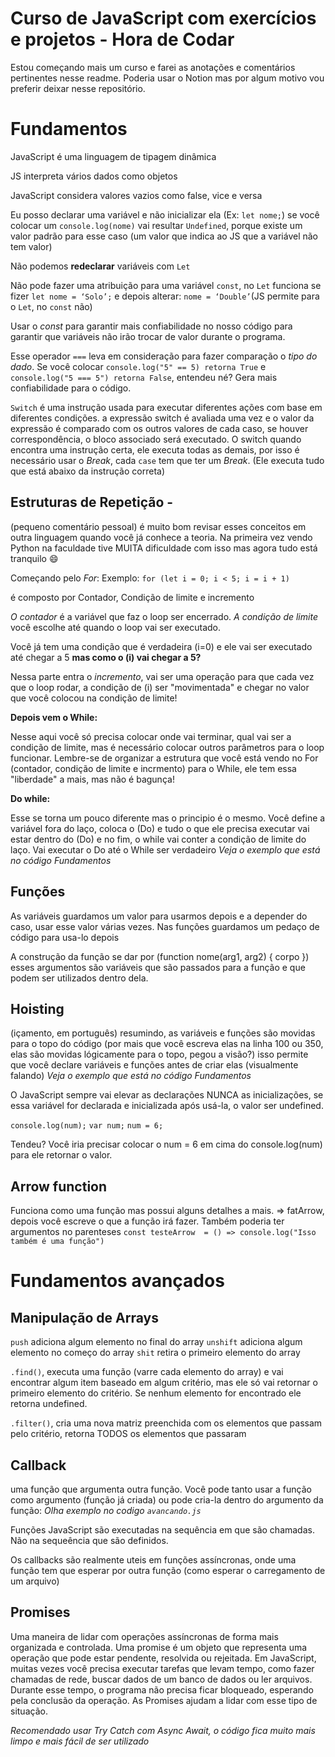# Curso de JavaScript com exercícios e projetos - Hora de Codar


Estou começando mais um curso e farei as anotações e comentários pertinentes nesse readme. Poderia usar o Notion mas por algum motivo vou preferir deixar nesse repositório.

# Fundamentos
JavaScript é uma linguagem de tipagem dinâmica

JS interpreta vários dados como objetos

JavaScript considera valores vazios como false, vice e versa

Eu posso declarar uma variável e não inicializar ela (Ex: `let nome;`) se você colocar um `console.log(nome)` vai resultar `Undefined`, porque existe um valor padrão para esse caso (um valor que indica ao JS que a variável não tem valor)

Não podemos **redeclarar** variáveis com `Let`

Não pode fazer uma atribuição para uma variável `const`, no `Let` funciona se fizer `let nome = ‘Solo’;` e depois alterar: `nome = ‘Double’`(JS permite para o `Let`, no `const` não)

Usar o *const* para garantir mais confiabilidade no nosso código para garantir que variáveis não irão trocar de valor durante o programa.

Esse operador `===` leva em consideração para fazer comparação o *tipo do dado*. Se você colocar `console.log("5" == 5) retorna True` e `console.log("5 === 5") retorna False`, entendeu né? Gera mais confiabilidade para o código.

`Switch` é uma instrução usada para executar diferentes ações com base em diferentes condições. a expressão switch é avaliada uma vez e o valor da expressão é comparado com os outros valores de cada caso, se houver correspondência, o bloco associado será executado. O switch quando encontra uma instrução certa, ele executa todas as demais, por isso é necessário usar o *Break*, cada `case` tem que ter um *Break*. (Ele executa tudo que está abaixo da instrução correta)

## Estruturas de Repetição -
(pequeno comentário pessoal) é muito bom revisar esses conceitos em outra linguagem quando você já conhece a teoria. Na primeira vez vendo Python na faculdade tive MUITA dificuldade com isso mas agora tudo está tranquilo 😄

Começando pelo *For*:
    Exemplo: `for (let i = 0; i < 5; i = i + 1)`

é composto por Contador, Condição de limite e incremento

*O contador* é a variável que faz o loop ser encerrado. 
*A condição de limite* você escolhe até quando o loop vai ser executado.
        
Você já tem uma condição que é verdadeira (i=0) e ele vai ser executado até chegar a 5 **mas como o (i) vai chegar a 5?**

Nessa parte entra o *incremento*, vai ser uma operação para que cada vez que o loop rodar, a condição de (i) ser "movimentada" e chegar no valor que você colocou na condição de limite!

**Depois vem o While:**

Nesse aqui você só precisa colocar onde vai terminar, qual vai ser a condição de limite, mas é necessário colocar outros parâmetros para o loop funcionar. Lembre-se de organizar a estrutura que você está vendo no For (contador, condição de limite e incrmento) para o While, ele tem essa "liberdade" a mais, mas não é bagunça!

**Do while:**

Esse se torna um pouco diferente mas o principio é o mesmo. Você define a variável fora do laço, coloca o (Do) e tudo o que ele precisa executar vai estar dentro do (Do) e no fim, o while vai conter a condição de limite do laço. Vai executar o Do até o While ser verdadeiro *Veja o exemplo que está no código Fundamentos*

## Funções
As variáveis guardamos um valor para usarmos depois e a depender do caso, usar esse valor várias vezes. Nas funções guardamos um pedaço de código para usa-lo depois

A construção da função se dar por (function nome(arg1, arg2) { corpo }) esses argumentos são variáveis que são passados para a função e que podem ser utilizados dentro dela. 

## Hoisting
(içamento, em português) resumindo, as variáveis e funções são movidas para o topo do código (por mais que você escreva elas na linha 100 ou 350, elas são movidas lógicamente para o topo, pegou a visão?) isso permite que você declare variáveis e funções antes de criar elas (visualmente falando) *Veja o exemplo que está no código Fundamentos*

O JavaScript sempre vai elevar as declarações NUNCA as inicializações, se essa variável for declarada e inicializada após usá-la, o valor ser undefined. 

`console.log(num);`
`var num;`
`num = 6;`

Tendeu?
Você iria precisar colocar o num = 6 em cima do console.log(num) para ele retornar o valor.

## Arrow function
Funciona como uma função mas possui alguns detalhes a mais.
=> fatArrow, depois você escreve o que a função irá fazer. Também poderia ter argumentos no parenteses
`const testeArrow  = () => console.log("Isso também é uma função")`


# Fundamentos avançados

## Manipulação de Arrays
`push` adiciona algum elemento no final do array
`unshift` adiciona algum elemento no começo do array
`shit` retira o primeiro elemento do array

`.find()`, executa uma função (varre cada elemento do array) e vai encontrar algum item baseado em algum critério, mas ele só vai retornar o primeiro elemento do critério. Se nenhum elemento for encontrado ele retorna undefined.

`.filter()`, cria uma nova matriz preenchida com os elementos que passam pelo critério, retorna TODOS os elementos que passaram

## Callback
uma função que argumenta outra função. Você pode tanto usar a função como argumento (função já criada) ou pode cria-la dentro do argumento da função: *Olha exemplo no codigo `avancando.js`*

Funções JavaScript são executadas na sequência em que são chamadas. Não na sequeência que são definidos.

Os callbacks são realmente uteis em funções assíncronas, onde uma função tem que esperar por outra função (como esperar o carregamento de um arquivo)

## Promises 
Uma maneira de lidar com operações assíncronas de forma mais organizada e controlada. Uma promise é um objeto que representa uma operação que pode estar pendente, resolvida ou rejeitada. Em JavaScript, muitas vezes você precisa executar tarefas que levam tempo, como fazer chamadas de rede, buscar dados de um banco de dados ou ler arquivos. Durante esse tempo, o programa não precisa ficar bloqueado, esperando pela conclusão da operação. As Promises ajudam a lidar com esse tipo de situação. 

*Recomendado usar Try Catch com Async Await, o código fica muito mais limpo e mais fácil de ser utilizado*